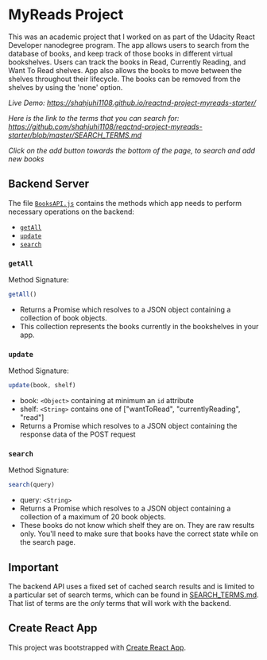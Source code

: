 # MyReads Project

This was an academic project that I worked on as part of the Udacity React Developer nanodegree program. The app allows users to search from the database of books, and keep track of those books in different virtual bookshelves. Users can track the books in Read, Currently Reading, and Want To Read shelves. App also allows the books to move between the shelves throughout their lifecycle. The books can be removed from the shelves by using the 'none' option.

*Live Demo: https://shahjuhi1108.github.io/reactnd-project-myreads-starter/*

*Here is the link to the terms that you can search for: https://github.com/shahjuhi1108/reactnd-project-myreads-starter/blob/master/SEARCH_TERMS.md*

*Click on the add button towards the bottom of the page, to search and add new books*

## Backend Server

The file [`BooksAPI.js`](src/BooksAPI.js) contains the methods which app needs to perform necessary operations on the backend:

* [`getAll`](#getall)
* [`update`](#update)
* [`search`](#search)

### `getAll`

Method Signature:

```js
getAll()
```

* Returns a Promise which resolves to a JSON object containing a collection of book objects.
* This collection represents the books currently in the bookshelves in your app.

### `update`

Method Signature:

```js
update(book, shelf)
```

* book: `<Object>` containing at minimum an `id` attribute
* shelf: `<String>` contains one of ["wantToRead", "currentlyReading", "read"]  
* Returns a Promise which resolves to a JSON object containing the response data of the POST request

### `search`

Method Signature:

```js
search(query)
```

* query: `<String>`
* Returns a Promise which resolves to a JSON object containing a collection of a maximum of 20 book objects.
* These books do not know which shelf they are on. They are raw results only. You'll need to make sure that books have the correct state while on the search page.

## Important
The backend API uses a fixed set of cached search results and is limited to a particular set of search terms, which can be found in [SEARCH_TERMS.md](SEARCH_TERMS.md). That list of terms are the _only_ terms that will work with the backend.

## Create React App

This project was bootstrapped with [Create React App](https://github.com/facebookincubator/create-react-app).
